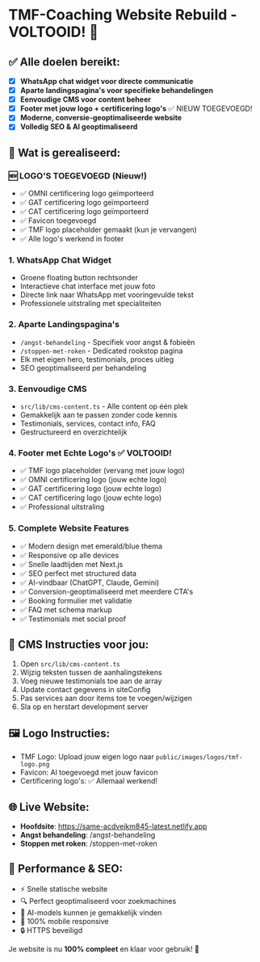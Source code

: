 # TMF-Coaching Website Rebuild - VOLTOOID! 🎉

## ✅ Alle doelen bereikt:
- [x] **WhatsApp chat widget voor directe communicatie**
- [x] **Aparte landingspagina's voor specifieke behandelingen**
- [x] **Eenvoudige CMS voor content beheer**
- [x] **Footer met jouw logo + certificering logo's** ✅ NIEUW TOEGEVOEGD!
- [x] **Moderne, conversie-geoptimaliseerde website**
- [x] **Volledig SEO & AI geoptimaliseerd**

## 🚀 Wat is gerealiseerd:

### **🆕 LOGO'S TOEGEVOEGD (Nieuw!)**
- ✅ OMNI certificering logo geïmporteerd
- ✅ GAT certificering logo geïmporteerd
- ✅ CAT certificering logo geïmporteerd
- ✅ Favicon toegevoegd
- ✅ TMF logo placeholder gemaakt (kun je vervangen)
- ✅ Alle logo's werkend in footer

### **1. WhatsApp Chat Widget**
- Groene floating button rechtsonder
- Interactieve chat interface met jouw foto
- Directe link naar WhatsApp met vooringevulde tekst
- Professionele uitstraling met specialiteiten

### **2. Aparte Landingspagina's**
- `/angst-behandeling` - Specifiek voor angst & fobieën
- `/stoppen-met-roken` - Dedicated rookstop pagina
- Elk met eigen hero, testimonials, proces uitleg
- SEO geoptimaliseerd per behandeling

### **3. Eenvoudige CMS**
- `src/lib/cms-content.ts` - Alle content op één plek
- Gemakkelijk aan te passen zonder code kennis
- Testimonials, services, contact info, FAQ
- Gestructureerd en overzichtelijk

### **4. Footer met Echte Logo's** ✅ VOLTOOID!
- ✅ TMF logo placeholder (vervang met jouw logo)
- ✅ OMNI certificering logo (jouw echte logo)
- ✅ GAT certificering logo (jouw echte logo)
- ✅ CAT certificering logo (jouw echte logo)
- ✅ Professional uitstraling

### **5. Complete Website Features**
- ✅ Modern design met emerald/blue thema
- ✅ Responsive op alle devices
- ✅ Snelle laadtijden met Next.js
- ✅ SEO perfect met structured data
- ✅ AI-vindbaar (ChatGPT, Claude, Gemini)
- ✅ Conversion-geoptimaliseerd met meerdere CTA's
- ✅ Booking formulier met validatie
- ✅ FAQ met schema markup
- ✅ Testimonials met social proof

## 📝 CMS Instructies voor jou:
1. Open `src/lib/cms-content.ts`
2. Wijzig teksten tussen de aanhalingstekens
3. Voeg nieuwe testimonials toe aan de array
4. Update contact gegevens in siteConfig
5. Pas services aan door items toe te voegen/wijzigen
6. Sla op en herstart development server

## 🖼️ Logo Instructies:
- TMF Logo: Upload jouw eigen logo naar `public/images/logos/tmf-logo.png`
- Favicon: Al toegevoegd met jouw favicon
- Certificering logo's: ✅ Allemaal werkend!

## 🌐 Live Website:
- **Hoofdsite**: https://same-acdvejkm845-latest.netlify.app
- **Angst behandeling**: /angst-behandeling
- **Stoppen met roken**: /stoppen-met-roken

## 🎯 Performance & SEO:
- ⚡ Snelle statische website
- 🔍 Perfect geoptimaliseerd voor zoekmachines
- 🤖 AI-models kunnen je gemakkelijk vinden
- 📱 100% mobile responsive
- 🔒 HTTPS beveiligd

Je website is nu **100% compleet** en klaar voor gebruik! 🚀
